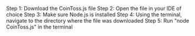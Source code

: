 Step 1: Download the CoinToss.js file
Step 2: Open the file in your IDE of choice
Step 3: Make sure Node.js is installed
Step 4: Using the terminal, navigate to the directory where the file was downloaded
Step 5: Run "node CoinToss.js" in the terminal
